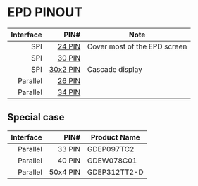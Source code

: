 # EPD PINOUT

| Interface |                        PIN# | Note                         |
| --------: | --------------------------: | ---------------------------- |
|       SPI |      [24 PIN](SPI-24PIN.md) | Cover most of the EPD screen |
|       SPI |      [30 PIN](SPI-30PIN.md) |                              |
|       SPI |    [30x2 PIN](SPI-60PIN.md) | Cascade display              |
|  Parallel | [26 PIN](Parallel-26PIN.md) |                              |
|  Parallel | [34 PIN](Parallel-34PIN.md) |                              |

## Special case

| Interface |     PIN# | Product Name |
| --------: | -------: | ------------ |
|  Parallel |   33 PIN | GDEP097TC2   |
|  Parallel |   40 PIN | GDEW078C01   |
|  Parallel | 50x4 PIN | GDEP312TT2-D |

